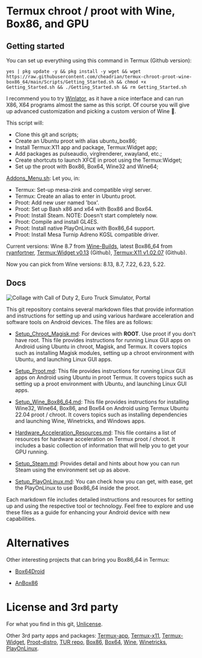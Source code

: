 # Termux chroot / proot with Wine, Box86, and GPU

## Getting started

You can set up everything using this command in Termux (Github version):

    yes | pkg update -y && pkg install -y wget && wget https://raw.githubusercontent.com/cheadrian/termux-chroot-proot-wine-box86_64/main/Scripts/Getting_Started.sh && chmod +x Getting_Started.sh && ./Getting_Started.sh && rm Getting_Started.sh
	
I recommend you to try [Winlator](https://winlator.com/), as it have a nice interface and can run X86, X64 programs almost the same as this script. Of course you will give up advanced customization and picking a custom version of Wine 🫠.

This script will:
- Clone this git and scripts;
- Create an Ubuntu proot with alias ubuntu_box86;
- Install Termux:X11 app and package, Termux:Widget app;
- Add packages as pulseaudio, virglrenderer, xwayland, etc.;
- Create shortcuts to launch XFCE in proot using the Termux:Widget;
- Set up the proot with Box86, Box64, Wine32 and Wine64;

[Addons_Menu.sh](Scripts/Addons_Menu.sh): Let you, in:
- Termux: Set-up mesa-zink and compatible virgl server.
- Termux: Create an alias to enter in Ubuntu proot.
- Proot: Add new user named 'box'.
- Proot: Set up Bash x86 and x64 with Box86 and Box64.
- Proot: Install Steam. NOTE: Doesn't start completely now.
- Proot: Compile and install GL4ES.
- Proot: Install native PlayOnLinux with Box86_64 support.
- Proot: Install Mesa Turnip Adreno KGSL compatible driver.

Current versions: Wine 8.7 from [Wine-Builds](https://github.com/Kron4ek/Wine-Builds), latest Box86_64 from [ryanfortner](https://github.com/ryanfortner), [Termux:Widget v0.13](https://github.com/termux/termux-widget/releases/tag/v0.13.0) (Github), [Termux:X11 v1.02.07](https://github.com/termux/termux-x11/actions/runs/4524914392) (Github).

Now you can pick from Wine versions: 8.13, 8.7, 7.22, 6.23, 5.22.

## Docs

![Collage with Call of Duty 2, Euro Truck Simulator, Portal](https://raw.githubusercontent.com/cheadrian/termux-chroot-proot-wine-box86_64/main/Games_Collage.png)

This git repository contains several markdown files that provide information and instructions for setting up and using various hardware acceleration and software tools on Android devices. The files are as follows:

- [Setup_Chroot_Magisk.md](Setup_Chroot_Magisk.md): For devices with **ROOT**. Use proot if you don't have root. This file provides instructions for running Linux GUI apps on Android using Ubuntu in chroot, Magisk, and Termux. It covers topics such as installing Magisk modules, setting up a chroot environment with Ubuntu, and launching Linux GUI apps.

- [Setup_Proot.md](Setup_Proot.md): This file provides instructions for running Linux GUI apps on Android using Ubuntu in proot Termux. It covers topics such as setting up a proot environment with Ubuntu, and launching Linux GUI apps.

- [Setup_Wine_Box86_64.md](Setup_Wine_Box86_64.md): This file provides instructions for installing Wine32, Wine64, Box86, and Box64 on Android using Termux Ubuntu 22.04 proot / chroot. It covers topics such as installing dependencies and launching Wine, Winetricks, and Windows apps.

- [Hardware_Acceleration_Resources.md](Hardware_Acceleration_Resources.md): This file contains a list of resources for hardware acceleration on Termux proot / chroot. It includes a basic collection of information that will help you to get your GPU running.

- [Setup_Steam.md](Setup_Steam.md): Provides detail and hints about how you can run Steam using the environment set up as above.

- [Setup_PlayOnLinux.md](Setup_PlayOnLinux.md): You can check how you can get, with ease, get the PlayOnLinux to use Box86_64 inside the proot.

Each markdown file includes detailed instructions and resources for setting up and using the respective tool or technology. Feel free to explore and use these files as a guide for enhancing your Android device with new capabilities.

# Alternatives

Other interesting projects that can bring you Box86_64 in Termux:

- [Box64Droid](https://github.com/Ilya114/Box64Droid)

- [AnBox86](https://github.com/lowspecman420/AnBox86)

# License and 3rd party

For what you find in this git, [Unlicense](https://opensource.org/license/unlicense/).

Other 3rd party apps and packages: [Termux-app](https://github.com/termux/Termux-app), [Termux-x11](https://github.com/termux/termux-x11), [Termux-Widget](https://github.com/termux/termux-widget), [Proot-distro](https://github.com/termux/proot-distro), [TUR repo](https://github.com/termux-user-repository/tur), [Box86](https://github.com/ptitSeb/box86), [Box64](https://github.com/ptitSeb/box64), [Wine](https://github.com/wine-mirror/wine), [Winetricks](https://github.com/Winetricks/winetricks), [PlayOnLinux](https://github.com/PlayOnLinux/POL-POM-4).
